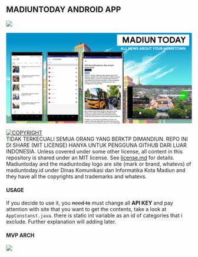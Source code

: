 ## MADIUNTODAY ANDROID APP

[<img src="https://cdn.rawgit.com/steverichey/google-play-badge-svg/master/img/id_get.svg" width="20%">](https://play.google.com/store/apps/details?id=net.winnerawan.madiun)


[<img src="./art/art.jpg">](./art/art.jpg)

[![COPYRIGHT](https://img.shields.io/badge/LICENSE%20-MIT-green.svg)](./license.md) <br />
 TIDAK TERKECUALI SEMUA ORANG YANG BERKTP DIMANDIUN. REPO INI DI SHARE (MIT LICENSE) HANYA UNTUK PENGGUNA GITHUB DARI LUAR INDONESIA.
Unless covered under some other license, all content in this repository is shared under an MIT license. See [license.md](./license.md) for details.<br/>
Madiuntoday and the madiuntoday logo are site (mark or brand, whatevs) of madiuntoday.id under Dinas Komunikasi dan Informatika Kota Madiun and they have all the copyrights and trademarks and whatevs.
[]()

#### USAGE
If you decide to use it, you ~~need to~~ must change all **API KEY** and pay attention with site that you want to get the contents, take a look at ``` AppConstanst.java```. there is static int variable as an id of categories that i exclude. Further explanation will adding later.
#### MVP ARCH
[<img src="https://camo.githubusercontent.com/b6d28b8dca9127b5cf6cc5ebba7f0099c53946ab/68747470733a2f2f6a616e69736861722e6769746875622e696f2f696d616765732f6d76702d6170702d706963732f6d76702d617263682e706e67">](https://github.com/MindorksOpenSource/android-mvp-architecture)
